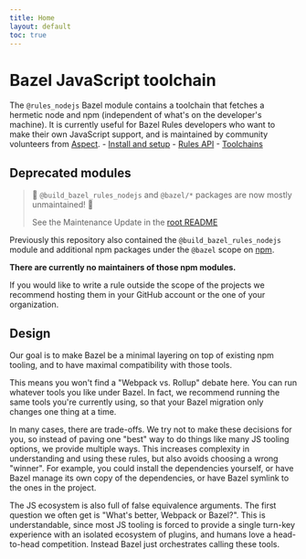 ```yaml
---
title: Home
layout: default
toc: true
---
```


# Bazel JavaScript toolchain

The `@rules_nodejs` Bazel module contains a toolchain that fetches a hermetic node and npm (independent of what's on the developer's machine).
It is currently useful for Bazel Rules developers who want to make their own JavaScript support, and
is maintained by community volunteers from [Aspect](https://aspect.dev).
    - [Install and setup](install.md)
    - [Rules API](Core.md)
    - [Toolchains](Toolchains.md)

## Deprecated modules

> 🚨 `@build_bazel_rules_nodejs` and `@bazel/*` packages are now mostly unmaintained! 🚨
>
> See the Maintenance Update in the [root README](https://github.com/bazel-contrib/rules_nodejs#maintenance-update)

Previously this repository also contained the `@build_bazel_rules_nodejs` module and additional npm packages under the `@bazel` scope on [npm](http://npmjs.com/~bazel).

**There are currently no maintainers of those npm modules.**

If you would like to write a rule outside the scope of the projects we recommend hosting them in your GitHub account or the one of your organization.

## Design

Our goal is to make Bazel be a minimal layering on top of existing npm tooling, and to have maximal compatibility with those tools.

This means you won't find a "Webpack vs. Rollup" debate here. You can run whatever tools you like under Bazel. In fact, we recommend running the same tools you're currently using, so that your Bazel migration only changes one thing at a time.

In many cases, there are trade-offs. We try not to make these decisions for you, so instead of paving one "best" way to do things like many JS tooling options, we provide multiple ways. This increases complexity in understanding and using these rules, but also avoids choosing a wrong "winner". For example, you could install the dependencies yourself, or have Bazel manage its own copy of the dependencies, or have Bazel symlink to the ones in the project.

The JS ecosystem is also full of false equivalence arguments. The first question we often get is "What's better, Webpack or Bazel?".
This is understandable, since most JS tooling is forced to provide a single turn-key experience with an isolated ecosystem of plugins, and humans love a head-to-head competition.
Instead Bazel just orchestrates calling these tools.

